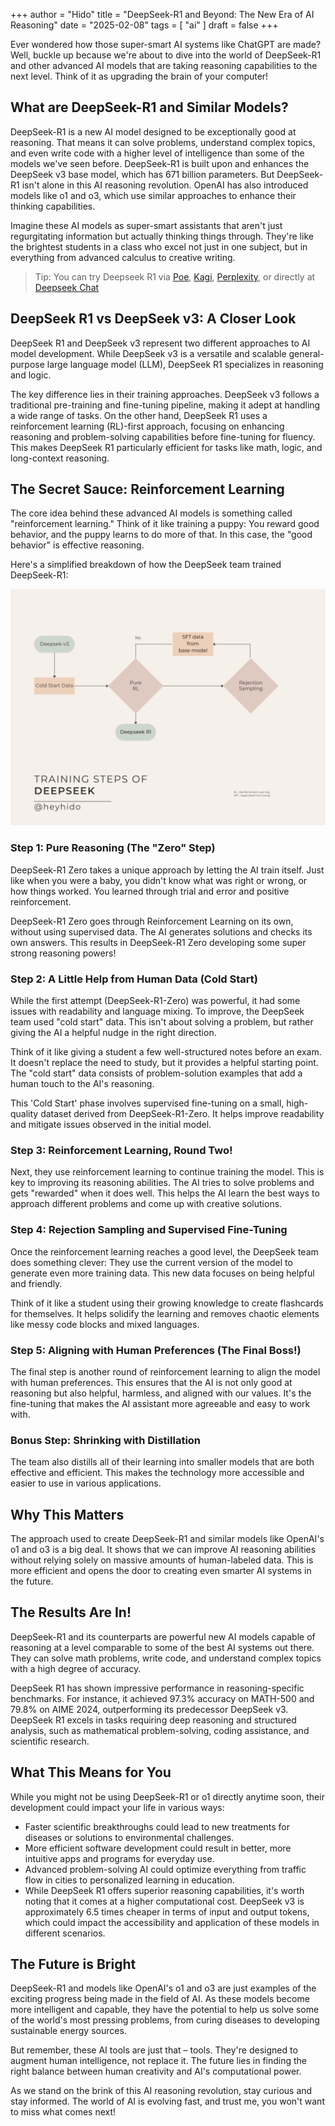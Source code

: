 +++
author = "Hido"
title = "DeepSeek-R1 and Beyond: The New Era of AI Reasoning"
date = "2025-02-08"
tags = [
    "ai"
]
draft = false
+++

Ever wondered how those super-smart AI systems like ChatGPT are made? Well, buckle up because we're about to dive into the world of DeepSeek-R1 and other advanced AI models that are taking reasoning capabilities to the next level. Think of it as upgrading the brain of your computer!

## What are DeepSeek-R1 and Similar Models?

DeepSeek-R1 is a new AI model designed to be exceptionally good at reasoning. That means it can solve problems, understand complex topics, and even write code with a higher level of intelligence than some of the models we've seen before. DeepSeek-R1 is built upon and enhances the DeepSeek v3 base model, which has 671 billion parameters. But DeepSeek-R1 isn't alone in this AI reasoning revolution. OpenAI has also introduced models like o1 and o3, which use similar approaches to enhance their thinking capabilities.

Imagine these AI models as super-smart assistants that aren't just regurgitating information but actually thinking things through. They're like the brightest students in a class who excel not just in one subject, but in everything from advanced calculus to creative writing.

> Tip: You can try Deepseek R1 via [Poe](https://poe.com/Deepseek-R1), [Kagi](https://kagi.com/assistant), [Perplexity](https://www.perplexity.ai/), or directly at [Deepseek Chat](https://chat.deepseek.com/)

## DeepSeek R1 vs DeepSeek v3: A Closer Look

DeepSeek R1 and DeepSeek v3 represent two different approaches to AI model development. While DeepSeek v3 is a versatile and scalable general-purpose large language model (LLM), DeepSeek R1 specializes in reasoning and logic. 

The key difference lies in their training approaches. DeepSeek v3 follows a traditional pre-training and fine-tuning pipeline, making it adept at handling a wide range of tasks. On the other hand, DeepSeek R1 uses a reinforcement learning (RL)-first approach, focusing on enhancing reasoning and problem-solving capabilities before fine-tuning for fluency. This makes DeepSeek R1 particularly efficient for tasks like math, logic, and long-context reasoning.

## The Secret Sauce: Reinforcement Learning

The core idea behind these advanced AI models is something called "reinforcement learning." Think of it like training a puppy: You reward good behavior, and the puppy learns to do more of that. In this case, the "good behavior" is effective reasoning.

Here's a simplified breakdown of how the DeepSeek team trained DeepSeek-R1:

![R1 Training Process](images/r1_explanation.jpeg)

### Step 1: Pure Reasoning (The "Zero" Step)

DeepSeek-R1 Zero takes a unique approach by letting the AI train itself. Just like when you were a baby, you didn't know what was right or wrong, or how things worked. You learned through trial and error and positive reinforcement.

DeepSeek-R1 Zero goes through Reinforcement Learning on its own, without using supervised data. The AI generates solutions and checks its own answers. This results in DeepSeek-R1 Zero developing some super strong reasoning powers!

### Step 2: A Little Help from Human Data (Cold Start)

While the first attempt (DeepSeek-R1-Zero) was powerful, it had some issues with readability and language mixing. To improve, the DeepSeek team used "cold start" data. This isn't about solving a problem, but rather giving the AI a helpful nudge in the right direction.

Think of it like giving a student a few well-structured notes before an exam. It doesn't replace the need to study, but it provides a helpful starting point. The "cold start" data consists of problem-solution examples that add a human touch to the AI's reasoning.

This 'Cold Start' phase involves supervised fine-tuning on a small, high-quality dataset derived from DeepSeek-R1-Zero. It helps improve readability and mitigate issues observed in the initial model.

### Step 3: Reinforcement Learning, Round Two!

Next, they use reinforcement learning to continue training the model. This is key to improving its reasoning abilities. The AI tries to solve problems and gets "rewarded" when it does well. This helps the AI learn the best ways to approach different problems and come up with creative solutions.

### Step 4: Rejection Sampling and Supervised Fine-Tuning

Once the reinforcement learning reaches a good level, the DeepSeek team does something clever: They use the current version of the model to generate even more training data. This new data focuses on being helpful and friendly.

Think of it like a student using their growing knowledge to create flashcards for themselves. It helps solidify the learning and removes chaotic elements like messy code blocks and mixed languages.

### Step 5: Aligning with Human Preferences (The Final Boss!)

The final step is another round of reinforcement learning to align the model with human preferences. This ensures that the AI is not only good at reasoning but also helpful, harmless, and aligned with our values. It's the fine-tuning that makes the AI assistant more agreeable and easy to work with.

### Bonus Step: Shrinking with Distillation

The team also distills all of their learning into smaller models that are both effective and efficient. This makes the technology more accessible and easier to use in various applications.

## Why This Matters

The approach used to create DeepSeek-R1 and similar models like OpenAI's o1 and o3 is a big deal. It shows that we can improve AI reasoning abilities without relying solely on massive amounts of human-labeled data. This is more efficient and opens the door to creating even smarter AI systems in the future.

## The Results Are In!

DeepSeek-R1 and its counterparts are powerful new AI models capable of reasoning at a level comparable to some of the best AI systems out there. They can solve math problems, write code, and understand complex topics with a high degree of accuracy.

DeepSeek R1 has shown impressive performance in reasoning-specific benchmarks. For instance, it achieved 97.3% accuracy on MATH-500 and 79.8% on AIME 2024, outperforming its predecessor DeepSeek v3. DeepSeek R1 excels in tasks requiring deep reasoning and structured analysis, such as mathematical problem-solving, coding assistance, and scientific research.

## What This Means for You

While you might not be using DeepSeek-R1 or o1 directly anytime soon, their development could impact your life in various ways:

- Faster scientific breakthroughs could lead to new treatments for diseases or solutions to environmental challenges.
- More efficient software development could result in better, more intuitive apps and programs for everyday use.
- Advanced problem-solving AI could optimize everything from traffic flow in cities to personalized learning in education.
- While DeepSeek R1 offers superior reasoning capabilities, it's worth noting that it comes at a higher computational cost. DeepSeek v3 is approximately 6.5 times cheaper in terms of input and output tokens, which could impact the accessibility and application of these models in different scenarios.

## The Future is Bright

DeepSeek-R1 and models like OpenAI's o1 and o3 are just examples of the exciting progress being made in the field of AI. As these models become more intelligent and capable, they have the potential to help us solve some of the world's most pressing problems, from curing diseases to developing sustainable energy sources.

But remember, these AI tools are just that – tools. They're designed to augment human intelligence, not replace it. The future lies in finding the right balance between human creativity and AI's computational power.

As we stand on the brink of this AI reasoning revolution, stay curious and stay informed. The world of AI is evolving fast, and trust me, you won't want to miss what comes next!
